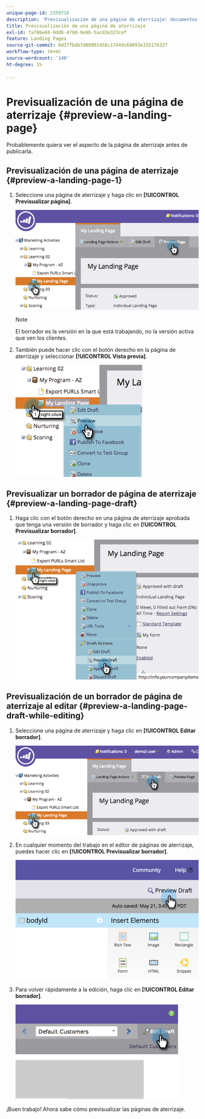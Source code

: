 ```yaml
---
unique-page-id: 2359716
description: 'Previsualización de una página de aterrizaje: documentos de Marketo, documentación del producto'
title: Previsualización de una página de aterrizaje
exl-id: fa786e68-9dd6-479d-9e9b-5acd3e323cef
feature: Landing Pages
source-git-commit: 0d37fbdb7d08901458c1744dc68893e155176327
workflow-type: tm+mt
source-wordcount: '140'
ht-degree: 1%

---
```


# Previsualización de una página de aterrizaje {#preview-a-landing-page}

Probablemente quiera ver el aspecto de la página de aterrizaje antes de publicarla.

## Previsualización de una página de aterrizaje {#preview-a-landing-page-1}

1. Seleccione una página de aterrizaje y haga clic en **[!UICONTROL Previsualizar página]**.

   ![](assets/image2014-9-16-16-3a21-3a10.png)

   >[!NOTE]
   >
   >El borrador es la versión en la que está trabajando, no la versión activa que ven los clientes.

1. También puede hacer clic con el botón derecho en la página de aterrizaje y seleccionar **[!UICONTROL Vista previa]**.

   ![](assets/image2014-9-17-10-3a9-3a49.png)

## Previsualizar un borrador de página de aterrizaje {#preview-a-landing-page-draft}

1. Haga clic con el botón derecho en una página de aterrizaje aprobada que tenga una versión de borrador y haga clic en **[!UICONTROL Previsualizar borrador]**.

   ![](assets/image2014-9-17-10-3a9-3a56.png)

## Previsualización de un borrador de página de aterrizaje al editar {#preview-a-landing-page-draft-while-editing}

1. Seleccione una página de aterrizaje y haga clic en **[!UICONTROL Editar borrador]**.

   ![](assets/image2014-9-17-10-3a10-3a4.png)

1. En cualquier momento del trabajo en el editor de páginas de aterrizaje, puedes hacer clic en **[!UICONTROL Previsualizar borrador]**.

   ![](assets/image2015-5-21-15-3a48-3a59.png)

1. Para volver rápidamente a la edición, haga clic en **[!UICONTROL Editar borrador]**.

   ![](assets/image2014-9-17-10-3a10-3a20.png)

¡Buen trabajo! Ahora sabe cómo previsualizar las páginas de aterrizaje.
